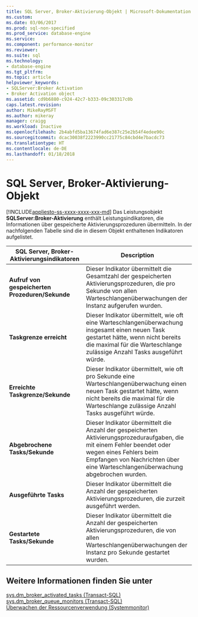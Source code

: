 ```yaml
---
title: SQL Server, Broker-Aktivierung-Objekt | Microsoft-Dokumentation
ms.custom: 
ms.date: 03/06/2017
ms.prod: sql-non-specified
ms.prod_service: database-engine
ms.service: 
ms.component: performance-monitor
ms.reviewer: 
ms.suite: sql
ms.technology:
- database-engine
ms.tgt_pltfrm: 
ms.topic: article
helpviewer_keywords:
- SQLServer:Broker Activation
- Broker Activation object
ms.assetid: cd9b6880-c924-42c7-b333-09c303317c0b
caps.latest.revision: 
author: MikeRayMSFT
ms.author: mikeray
manager: craigg
ms.workload: Inactive
ms.openlocfilehash: 2b4abfd5ba13674fad6e387c25e2b54f4edee90c
ms.sourcegitcommit: dcac30038f2223990cc21775c84cbd4e7bacdc73
ms.translationtype: HT
ms.contentlocale: de-DE
ms.lasthandoff: 01/18/2018
---
```

# <a name="sql-server-broker-activation-object"></a>SQL Server, Broker-Aktivierung-Objekt
[!INCLUDE[appliesto-ss-xxxx-xxxx-xxx-md](../../includes/appliesto-ss-xxxx-xxxx-xxx-md.md)] Das Leistungsobjekt **SQLServer:Broker-Aktivierung** enthält Leistungsindikatoren, die Informationen über gespeicherte Aktivierungsprozeduren übermitteln. In der nachfolgenden Tabelle sind die in diesem Objekt enthaltenen Indikatoren aufgelistet.  
  
|SQL Server, Broker-Aktivierungsindikatoren|Description|  
|-------------------------------------------|-----------------|  
|**Aufruf von gespeicherten Prozeduren/Sekunde**|Dieser Indikator übermittelt die Gesamtzahl der gespeicherten Aktivierungsprozeduren, die pro Sekunde von allen Warteschlangenüberwachungen der Instanz aufgerufen wurden.|  
|**Taskgrenze erreicht**|Dieser Indikator übermittelt, wie oft eine Warteschlangenüberwachung insgesamt einen neuen Task gestartet hätte, wenn nicht bereits die maximal für die Warteschlange zulässige Anzahl Tasks ausgeführt würde.|  
|**Erreichte Taskgrenze/Sekunde**|Dieser Indikator übermittelt, wie oft pro Sekunde eine Warteschlangenüberwachung einen neuen Task gestartet hätte, wenn nicht bereits die maximal für die Warteschlange zulässige Anzahl Tasks ausgeführt würde.|  
|**Abgebrochene Tasks/Sekunde**|Dieser Indikator übermittelt die Anzahl der gespeicherten Aktivierungsprozeduraufgaben, die mit einem Fehler beendet oder wegen eines Fehlers beim Empfangen von Nachrichten über eine Warteschlangenüberwachung abgebrochen wurden.|  
|**Ausgeführte Tasks**|Dieser Indikator übermittelt die Anzahl der gespeicherten Aktivierungsprozeduren, die zurzeit ausgeführt werden.|  
|**Gestartete Tasks/Sekunde**|Dieser Indikator übermittelt die Anzahl der gespeicherten Aktivierungsprozeduren, die von allen Warteschlangenüberwachungen der Instanz pro Sekunde gestartet wurden.|  
  
## <a name="see-also"></a>Weitere Informationen finden Sie unter  
 [sys.dm_broker_activated_tasks &#40;Transact-SQL&#41;](../../relational-databases/system-dynamic-management-views/sys-dm-broker-activated-tasks-transact-sql.md)   
 [sys.dm_broker_queue_monitors &#40;Transact-SQL&#41;](../../relational-databases/system-dynamic-management-views/sys-dm-broker-queue-monitors-transact-sql.md)   
 [Überwachen der Ressourcenverwendung &#40;Systemmonitor&#41;](../../relational-databases/performance-monitor/monitor-resource-usage-system-monitor.md)  
  
  
